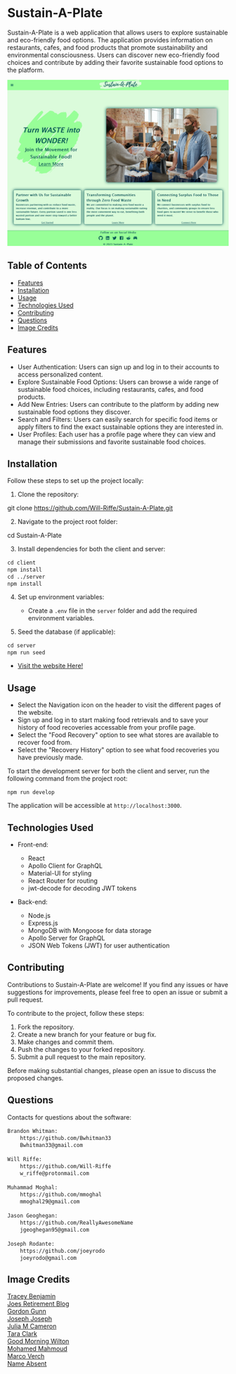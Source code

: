 # Sustain-A-Plate

Sustain-A-Plate is a web application that allows users to explore sustainable and eco-friendly food options. The application provides information on restaurants, cafes, and food products that promote sustainability and environmental consciousness. Users can discover new eco-friendly food choices and contribute by adding their favorite sustainable food options to the platform.


![Screenshot of application](./client/src/assets/Sustain-a-Plate-Page.png)


## Table of Contents
- [Features](#features)
- [Installation](#installation)
- [Usage](#usage)
- [Technologies Used](#technologies-used)
- [Contributing](#contributing)
- [Questions](#questions)
- [Image Credits](#image-credits)

## Features

- User Authentication: Users can sign up and log in to their accounts to access personalized content.
- Explore Sustainable Food Options: Users can browse a wide range of sustainable food choices, including restaurants, cafes, and food products.
- Add New Entries: Users can contribute to the platform by adding new sustainable food options they discover.
- Search and Filters: Users can easily search for specific food items or apply filters to find the exact sustainable options they are interested in.
- User Profiles: Each user has a profile page where they can view and manage their submissions and favorite sustainable food choices.

## Installation

Follow these steps to set up the project locally:

1. Clone the repository:

git clone https://github.com/Will-Riffe/Sustain-A-Plate.git


2. Navigate to the project root folder:

cd Sustain-A-Plate


3. Install dependencies for both the client and server:

```
cd client
npm install
cd ../server
npm install
```

4. Set up environment variables:

   - Create a `.env` file in the `server` folder and add the required environment variables.

5. Seed the database (if applicable):

```
cd server
npm run seed
```

- [Visit the website Here!](https://sustain-a-plate-a492ad2a8239.herokuapp.com/)

## Usage

- Select the Navigation icon on the header to visit the different pages of the website.
- Sign up and log in to start making food retrievals and to save your history of food recoveries accessable from your profile page.
- Select the "Food Recovery" option to see what stores are available to recover food from. 
- Select the "Recovery History" option to see what food recoveries you have previously made. 

To start the development server for both the client and server, run the following command from the project root:
```
npm run develop
```

The application will be accessible at `http://localhost:3000`.

## Technologies Used

- Front-end:
  - React
  - Apollo Client for GraphQL
  - Material-UI for styling
  - React Router for routing
  - jwt-decode for decoding JWT tokens

- Back-end:
  - Node.js
  - Express.js
  - MongoDB with Mongoose for data storage
  - Apollo Server for GraphQL
  - JSON Web Tokens (JWT) for user authentication

## Contributing

Contributions to Sustain-A-Plate are welcome! If you find any issues or have suggestions for improvements, please feel free to open an issue or submit a pull request.

To contribute to the project, follow these steps:

1. Fork the repository.
2. Create a new branch for your feature or bug fix.
3. Make changes and commit them.
4. Push the changes to your forked repository.
5. Submit a pull request to the main repository.

Before making substantial changes, please open an issue to discuss the proposed changes.

## Questions
 Contacts for questions about the software:

    Brandon Whitman:
        https://github.com/Bwhitman33
        Bwhitman33@gmail.com

    Will Riffe:
        https://github.com/Will-Riffe
        w_riffe@protonmail.com

    Muhammad Moghal:
        https://github.com/mmoghal
        mmoghal29@gmail.com

    Jason Geoghegan:
        https://github.com/ReallyAwesomeName
        jgeoghegan95@gmail.com

    Joseph Rodante:
        https://github.com/joeyrodo
        joeyrodo@gmail.com


## Image Credits

[Tracey Benjamin](https://www.flickr.com/photos/shutterbean/16180262648/) <br />
[Joes Retirement Blog](https://joesretirementblog.blogspot.com/2012/10/fish-pier-chatham-cape-cod.html) <br />
[Gordon Gunn](https://gordongunnmd.com/womens_wellness/tag/superfoods/) <br />
[Joseph Joseph](https://jdorganizer.blogspot.com/2014/02/3-innovative-food-storage-products.html) <br />
[Julia M Cameron](https://www.pexels.com/@julia-m-cameron/) <br />
[Tara Clark](https://www.pexels.com/@tara-clark-89384110/) <br />
[Good Morning Wilton](https://goodmorningwilton.com/town-of-wilton-to-begin-food-scrap-recycling-pilot-program/) <br />
[Mohamed Mahmoud](https://www.publicdomainpictures.net/en/view-image.php?image=242314&picture=shopping) <br />
[Marco Verch](https://foto.wuestenigel.com/united-for-climate-strike-girl-protests-climate-politics-quot-act-now-quot-written-on-her-hands/) <br />
[Name Absent](http://fullhdwall.com/water-drops-on-leaf-photo.html) <br />